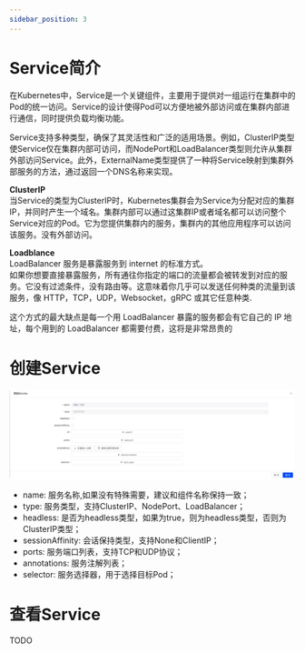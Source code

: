 ```yaml
---
sidebar_position: 3
---
```

# Service简介
在Kubernetes中，Service是一个关键组件，主要用于提供对一组运行在集群中的Pod的统一访问。Service的设计使得Pod可以方便地被外部访问或在集群内部进行通信，同时提供负载均衡功能。

Service支持多种类型，确保了其灵活性和广泛的适用场景。例如，ClusterIP类型使Service仅在集群内部可访问，而NodePort和LoadBalancer类型则允许从集群外部访问Service。此外，ExternalName类型提供了一种将Service映射到集群外部服务的方法，通过返回一个DNS名称来实现。

**ClusterIP**  
当Service的类型为ClusterIP时，Kubernetes集群会为Service为分配对应的集群IP，并同时产生一个域名。集群内部可以通过这集群IP或者域名都可以访问整个Service对应的Pod。它为您提供集群内的服务，集群内的其他应用程序可以访问该服务。没有外部访问。  

**Loadblance**  
LoadBalancer 服务是暴露服务到 internet 的标准方式。  
如果你想要直接暴露服务，所有通往你指定的端口的流量都会被转发到对应的服务。它没有过滤条件，没有路由等。这意味着你几乎可以发送任何种类的流量到该服务，像 HTTP，TCP，UDP，Websocket，gRPC 或其它任意种类.  

这个方式的最大缺点是每一个用 LoadBalancer 暴露的服务都会有它自己的 IP 地址，每个用到的 LoadBalancer 都需要付费，这将是非常昂贵的
# 创建Service
![alt text](image-2.png)
* name: 服务名称,如果没有特殊需要，建议和组件名称保持一致；  
* type: 服务类型，支持ClusterIP、NodePort、LoadBalancer；
* headless: 是否为headless类型，如果为true，则为headless类型，否则为ClusterIP类型；  
* sessionAffinity: 会话保持类型，支持None和ClientIP；  
* ports: 服务端口列表，支持TCP和UDP协议；  
* annotations: 服务注解列表；  
* selector: 服务选择器，用于选择目标Pod；  

# 查看Service
TODO